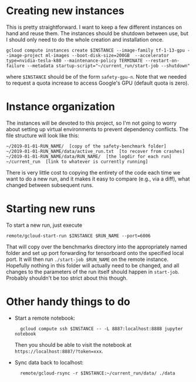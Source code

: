 # Creating new instances

This is pretty straightforward. I want to keep a few different instances on hand and reuse them. The instances should be shutdown between use, but I should only need to do the whole creation and installation once.

    gcloud compute instances create $INSTANCE --image-family tf-1-13-gpu --image-project ml-images --boot-disk-size=200GB  --accelerator type=nvidia-tesla-k80 --maintenance-policy TERMINATE --restart-on-failure --metadata startup-script="~/current_run/start-job --shutdown"

where `$INSTANCE` should be of the form `safety-gpu-n`. Note that we needed to request a quota increase to access Google's GPU (default quota is zero).


# Instance organization

The instances will be devoted to this project, so I'm not going to worry about setting up virtual environments to prevent dependency conflicts. The file structure will look like this:

    ~/2019-01-01-RUN_NAME/  [copy of the safety-benchmark folder]
    ~/2019-01-01-RUN_NAME/data/active_run.txt  [to recover from crashes]
    ~/2019-01-01-RUN_NAME/data/RUN_NAME/  [the logdir for each run]
    ~/current_run  [link to whatever is currently running]

There is very little cost to copying the entirety of the code each time we want to do a new run, and it makes it easy to compare (e.g., via a diff), what changed between subsequent runs.


# Starting new runs

To start a new run, just execute

    remote/gcloud-start-run $INSTANCE $RUN_NAME --port=6006

That will copy over the benchmarks directory into the appropriately named folder and set up port forwarding for tensorboard onto the specified local port. It will then run `./start-job $RUN_NAME` on the remote instance. Hopefully nothing in this folder will actually need to be changed, and all changes to the parameters of the run itself should happen in `start-job`. Probably shouldn't be too strict about this though.


# Other handy things to do

- Start a remote notebook:

        gcloud compute ssh $INSTANCE -- -L 8887:localhost:8888 jupyter notebook

  Then you should be able to visit the notebook at `https://localhost:8887/?token=xxx`.

- Sync data back to localhost:

        remote/gcloud-rsync -r $INSTANCE:~/current_run/data/ ./data
